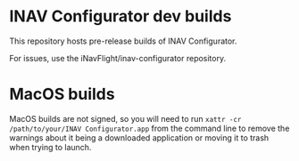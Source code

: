 # INAV Configurator dev builds

This repository hosts pre-release builds of INAV Configurator.

For issues, use the iNavFlight/inav-configurator repository.

# MacOS builds

MacOS builds are not signed, so you will need to run ```xattr -cr /path/to/your/INAV Configurator.app``` from the command line to remove the warnings about it being a downloaded application or moving it to trash when trying to launch.
